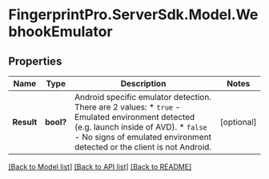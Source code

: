 # FingerprintPro.ServerSdk.Model.WebhookEmulator
## Properties

Name | Type | Description | Notes
------------ | ------------- | ------------- | -------------
**Result** | **bool?** | Android specific emulator detection. There are 2 values:    * `true` - Emulated environment detected (e.g. launch inside of AVD).    * `false` - No signs of emulated environment detected or the client is not Android.  | [optional] 

[[Back to Model list]](../README.md#documentation-for-models) [[Back to API list]](../README.md#documentation-for-api-endpoints) [[Back to README]](../README.md)

